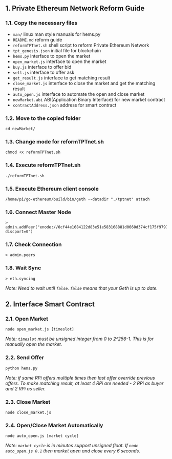 ## 1. Private Ethereum Network Reform Guide

### 1.1. Copy the necessary files
  * `man/` linux man style manuals for hems.py
  * `README.md` reform guide
  * `reformTPTnet.sh` shell script to reform Private Ethereum Network
  * `tpt_genesis.json` initial file for blockchain
  * `hems.py` interface to open the market
  * `open_market.js` interface to open the market
  * `buy.js` interface to offer bid
  * `sell.js` interface to offer ask
  * `get_result.js` interface to get matching result
  * `close_market.js` interface to close the market and get the matching result
  * `auto_open.js` interface to automate the open and close market
  * `newMarket.abi` ABI(Application Binary Interface) for new market contract
  * `contractAddress.json` address for smart contract

### 1.2. Move to the copied folder

```shell
cd newMarket/
```

### 1.3. Change mode for reformTPTnet.sh

```shell
chmod +x reformTPTnet.sh
```

### 1.4. Execute reformTPTnet.sh

```shell
./reformTPTnet.sh
```

### 1.5. Execute Ethereum client console

```shell
/home/pi/go-ethereum/build/bin/geth --datadir "./tptnet" attach
```

### 1.6. Connect Master Node

```
> admin.addPeer("enode://0cf44e1684122d83e51e583168881d0660d374cf175f9797ca89e03dd4a12a87cd038ab02b471210ac3ca186ad8e4112baba37f17b66783c43c1876d14468d97@137.194.211.52:30303?discport=0")
```

### 1.7. Check Connection

```
> admin.peers
```

### 1.8. Wait Sync

```
> eth.syncing
```

*Note: Need to wait until `false`. `false` means that your Geth is up to date.*

## 2. Interface Smart Contract

### 2.1. Open Market

```shell
node open_market.js [timeslot]
```

*Note: `timeslot` must be unsigned integer from 0 to 2^256-1. This is for manually open the market.*

### 2.2. Send Offer

```shell
python hems.py
```

*Note: if same RPi offers multiple times then last offer override previous offers.
To make matching result, at least 4 RPi are needed - 2 RPi as buyer and 2 RPi as seller.*

### 2.3. Close Market

```shell
node close_market.js
```

### 2.4. Open/Close Market Automatically

```shell
node auto_open.js [market cycle]
```

*Note: `market cycle` is in minutes support unsigned float. If `node auto_open.js 0.1` then market open and close every 6 seconds.*
